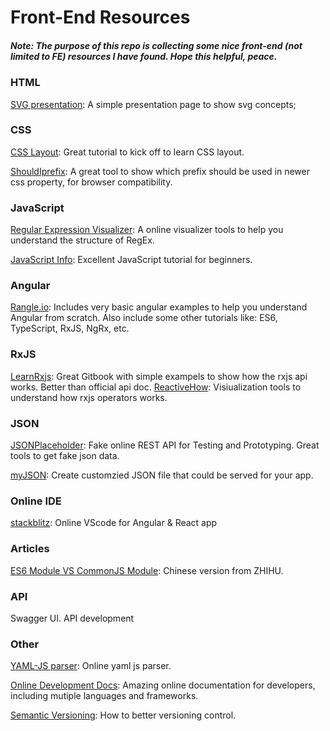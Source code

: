 # Front-End Resources

##### Note: The purpose of this repo is collecting some nice front-end (not limited to FE) resources I have found. Hope this helpful, peace.

### HTML
[SVG presentation](https://nelilly.github.io/svg-info/getting-started/#0): A simple presentation page to show svg concepts;

### CSS
[CSS Layout](http://learnlayout.com/): Great tutorial to kick off to learn CSS layout.

[ShouldIprefix](http://shouldiprefix.com/): A great tool to show which prefix should be used in newer css property, for browser compatibility.

### JavaScript
[Regular Expression Visualizer](https://regexper.com/): A online visualizer tools to help you understand the structure of RegEx.

[JavaScript Info](https://javascript.info/): Excellent JavaScript tutorial for beginners.


### Angular
[Rangle.io](https://angular-2-training-book.rangle.io/): Includes very basic angular examples to help you understand Angular from scratch. Also include some other tutorials like: ES6, TypeScript, RxJS, NgRx, etc.

### RxJS
[LearnRxjs](https://www.learnrxjs.io/): Great Gitbook with simple exampels to show how the rxjs api works. Better than official api doc.
[ReactiveHow](http://reactive.how/): Visiualization tools to understand how rxjs operators works.

### JSON
[JSONPlaceholder](https://jsonplaceholder.typicode.com/): Fake online REST API for Testing and Prototyping. Great tools to get fake json data.

[myJSON](http://myjson.com/): Create customzied JSON file that could be served for your app.

### Online IDE
[stackblitz](https://stackblitz.com/): Online VScode for Angular & React app

### Articles
[ES6 Module VS CommonJS Module](https://zhuanlan.zhihu.com/p/33843378): Chinese version from ZHIHU.

### API
Swagger UI. API development

### Other
[YAML-JS parser](http://nodeca.github.io/js-yaml/): Online yaml js parser.

[Online Development Docs](https://devdocs.io/): Amazing online documentation for developers, including mutiple languages and frameworks. 

[Semantic Versioning](https://semver.org/): How to better versioning control.
